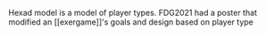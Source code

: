 Hexad model is a model of player types. FDG2021 had a poster that modified an [[exergame]]'s goals and design based on player type
